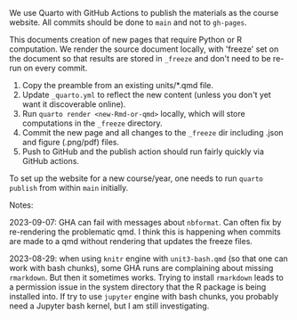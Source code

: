 We use Quarto with GitHub Actions to publish the materials as the course website. All commits should be done to `main` and not to `gh-pages`.

This documents creation of new pages that require Python or R computation.
We render the source document locally, with 'freeze' set on the document so that results are stored in `_freeze` and don't need to be re-run on every commit.

  1. Copy the preamble from an existing units/*.qmd file.
  2. Update `_quarto.yml` to reflect the new content (unless you don't yet want it discoverable online).
  3. Run `quarto render <new-Rmd-or-qmd>` locally, which will store computations in the `_freeze` directory.
  4. Commit the new page and all changes to the `_freeze` dir including .json and figure (.png/pdf) files.
  5. Push to GitHub and the publish action should run fairly quickly via GitHub actions.


To set up the website for a new course/year, one needs to run `quarto publish` from within `main` initially.

Notes:

2023-09-07: GHA can fail with messages about `nbformat`. Can often fix by re-rendering the problematic qmd. I think this is happening when commits are made to a qmd without rendering that updates the freeze files. 

2023-08-29: when using `knitr` engine with `unit3-bash.qmd` (so that one can work with bash chunks), some GHA runs are complaining about missing `rmarkdown`. But then it sometimes works. Trying to install `rmarkdown` leads to a permission issue in the system directory that the R package is being installed into. If try to use `jupyter` engine with bash chunks, you probably need a Jupyter bash kernel, but I am still investigating.
